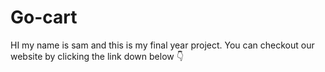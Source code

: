 # Go-cart
HI my name is sam and this is my final year project.
You can checkout our website by clicking the link down below 👇
